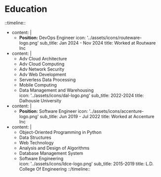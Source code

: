 # Education  

::timeline::
- content: |
    - **Position:** DevOps Engineer
  icon: '../assets/icons/routeware-logo.png'
  sub_title: Jan 2024 - Nov 2024
  title: Worked at Routware Inc
- content: |
    - Adv Cloud Architecture  
    - Adv Cloud Computing  
    - Adv Network Security  
    - Adv Web Development  
    - Serverless Data Processing  
    - Mobile Computing  
    - Data Management and Warehousing  
  icon: '../assets/icons/dal-logo.png'
  sub_title: 2022-2024
  title: Dalhousie University
- content: |
    - **Position:** Software Engineer
  icon: '../assets/icons/accenture-logo.png'
  sub_title: Jun 2019 - Jul 2022
  title: Worked at Accenture Inc
- content: | 
    - Object-Oriented Programming in Python  
    - Data Structures  
    - Web Technology  
    - Analysis and Design of Algorithms  
    - Database Management System  
    - Software Engineering  
  icon: '../assets/icons/ldce-logo.png'
  sub_title: 2015-2019
  title: L.D. College Of Engineering
::/timeline::
